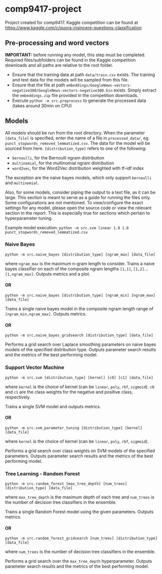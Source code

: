 # comp9417-project
Project created for comp9417. Kaggle competition can be found at https://www.kaggle.com/c/quora-insincere-questions-classification 

## Pre-processing and word vectors
**IMPORTANT:** before running any model, this step must be completed. Required files/subfolders can be found in the Kaggle competition downloads and all paths are relative to the root folder. 
- Ensure that the training data at path `data/train.csv` exists. The training and test data for the models will be sampled from this file. 
- Ensure that the file at path `embeddings/GoogleNews-vectors-negative300/GoogleNews-vectors-negative300.bin` exists. Simply extract the `embeddings.zip` file provided in the competition downloads.
- Execute `python -m src.preprocess` to generate the processed data (takes around 30min on CPU)

## Models
All models should be run from the root directory. When the parameter `[data_file]` is specified, enter the name of a file in `processed_data/`, eg `punct_stopwords_removed_lemmatized.csv`. The data for the model will be sourced from here. `[distribution_type]` refers to one of the following:
- `bernoulli`, for the Bernoulli ngram distribution
- `multinomial`, for the multinomial ngram distribution
- `word2vec`, for the Word2Vec distribution weighted with tf-idf index

The exception are the naive bayes models, which only support `bernoulli` and `multinomial`. 

Also, for some models, consider piping the output to a text file, as it can be large. This section is meant to serve as a guide for running the files only. Some configurations are not mentioned. To view/configure the exact settings for any model, please open the source code or view the relevant section in the report. This is especially true for sections which pertain to hyperparameter tuning. 

Example model execution: `python -m src.svm linear 1.0 1.0 punct_stopwords_removed_lemmatized.csv`

### Naive Bayes

`python -m src.naive_bayes [distribution_type] [ngram_max] [data_file]`

where `ngram_max` is the maximum n-gram length to consider. Trains a naive bayes classifier on each of the composite ngram lengths `[1,1]`, `[1,2]`...`[1,ngram_max]`. Outputs metrics and a plot. 

#### OR

`python -m src.naive_bayes [distribution_type] [ngram_min] [ngram_max] [data_file]`

Trains a single naive bayes model in the composite ngram length range of `[ngram_min,ngram_max]`. Outputs metrics. 

#### OR

`python -m src.naive_bayes_gridsearch [distribution_type] [data_file]`

Performs a grid search over Laplace smoothing parameters on naive bayes models of the specified distribution type.  Outputs parameter search results and the metrics of the best performing model. 

### Support Vector Machine

`python -m src.svm [distribution_type] [kernel] [c0] [c1] [data_file]`

where `kernel` is the choice of kernel (can be `linear`, `poly`, `rbf`, `sigmoid`). `c0` and `c1` are the class weights for the negative and positive class, respectively. 

Trains a single SVM model and outputs metrics. 

#### OR

`python -m src.svm_parameter_tuning [distribution_type] [kernel] [data_file]`

where `kernel` is the choice of kernel (can be `linear`, `poly`, `rbf`, `sigmoid`). 

Performs a grid search over class weights on SVM models of the specified parameters. Outputs parameter search results and the metrics of the best performing model. 

### Tree Learning - Random Forest

`python -m src.random_forest [max_tree_depth] [num_trees] [distribution_type] [data_file]`

where `max_tree_depth` is the maximum depth of each tree and `num_trees` is the number of decision tree classifiers in the ensemble. 

Trains a single Random Forest model using the given parameters. Outputs metrics. 

#### OR 

`python -m src.random_forest_gridsearch [num_trees] [distribution_type] [data_file]`

where `num_trees` is the number of decision tree classifiers in the ensemble. 

Performs a grid search over the `max_tree_depth` hyperparameter. Outputs parameter search results and the metrics of the best performing model. 